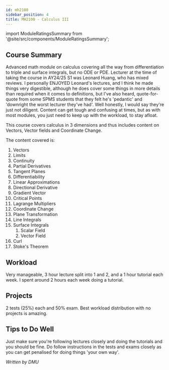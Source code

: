 ```yaml
---
id: mh2100
sidebar_position: 4
title: MH2100 - Calculus III
---
```






import ModuleRatingsSummary from '@site/src/components/ModuleRatingsSummary';

<ModuleRatingsSummary 
  lectureClarity={5}
  contentRelevance={4}
  contentDifficulty={4}
  overallWorkload={3}
  teamDependency={1}
/>

## Course Summary

Advanced math module on calculus covering all the way from differentiation to triple and surface integrals, but no ODE or PDE. Lecturer at the time of taking the course in AY24/25 S1 was Leonard Huang, who has mixed reviews. I personally ENJOYED Leonard's lectures, and I think he made things very digestible, although he does cover some things in more details than required when it comes to definitions, but I've also heard, quote-for-quote from some SPMS students that they felt he's 'pedantic' and 'downright the worst lecturer they've had'. Well honestly, I would say they're just not diligent. Content can get tough and confusing at times, but as with most modules, you just need to keep up with the workload, to stay afloat.

This course covers calculus in 3 dimensions and thus includes content on Vectors, Vector fields and Coordinate Change.

The content covered is:

1. Vectors
2. Limits
3. Continuity
4. Partial Derivatives
5. Tangent Planes
6. Differentiability
7. Linear Approximations
8. Directional Derivative
9. Gradient Vector
10. Critical Points
11. Lagrange Multipliers
12. Coordinate Change
13. Plane Transformation
14. Line Integrals
15. Surface Integrals
    1. Scalar Field
    2. Vector Field
16. Curl
17. Stoke's Theorem

## Workload

Very manageable, 3 hour lecture split into 1 and 2, and a 1 hour tutorial each week. I spent around 2 hours each week doing a tutorial.

## Projects

2 tests (25%) each and 50% exam. Best workload distribution with no projects is amazing.

## Tips to Do Well

Just make sure you're following lectures closely and doing the tutorials and you should be fine. Do follow instructions in the tests and exams closely as you can get penalised for doing things 'your own way'.

*Written by DMU*
